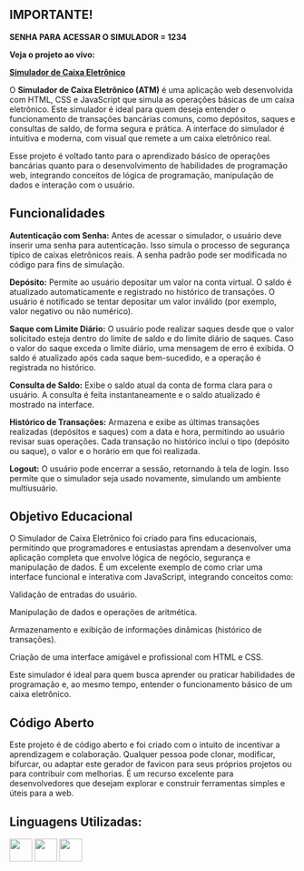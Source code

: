 ## IMPORTANTE! ##
**SENHA PARA ACESSAR O SIMULADOR = 1234**


**Veja o projeto ao vivo:**

**[Simulador de Caixa Eletrônico](gghgg)**

O **Simulador de Caixa Eletrônico (ATM)** é uma aplicação web desenvolvida com HTML, CSS e JavaScript que simula as operações básicas de um caixa eletrônico. Este simulador é ideal para quem deseja entender o funcionamento de transações bancárias comuns, como depósitos, saques e consultas de saldo, de forma segura e prática. A interface do simulador é intuitiva e moderna, com visual que remete a um caixa eletrônico real.

Esse projeto é voltado tanto para o aprendizado básico de operações bancárias quanto para o desenvolvimento de habilidades de programação web, integrando conceitos de lógica de programação, manipulação de dados e interação com o usuário.

## Funcionalidades ##

**Autenticação com Senha:** Antes de acessar o simulador, o usuário deve inserir uma senha para autenticação. Isso simula o processo de segurança típico de caixas eletrônicos reais.
A senha padrão pode ser modificada no código para fins de simulação.

**Depósito:** Permite ao usuário depositar um valor na conta virtual. O saldo é atualizado automaticamente e registrado no histórico de transações.
O usuário é notificado se tentar depositar um valor inválido (por exemplo, valor negativo ou não numérico).

**Saque com Limite Diário:** O usuário pode realizar saques desde que o valor solicitado esteja dentro do limite de saldo e do limite diário de saques.
Caso o valor do saque exceda o limite diário, uma mensagem de erro é exibida.
O saldo é atualizado após cada saque bem-sucedido, e a operação é registrada no histórico.

**Consulta de Saldo:** Exibe o saldo atual da conta de forma clara para o usuário.
A consulta é feita instantaneamente e o saldo atualizado é mostrado na interface.

**Histórico de Transações:** Armazena e exibe as últimas transações realizadas (depósitos e saques) com a data e hora, permitindo ao usuário revisar suas operações.
Cada transação no histórico inclui o tipo (depósito ou saque), o valor e o horário em que foi realizada.

**Logout:** O usuário pode encerrar a sessão, retornando à tela de login. Isso permite que o simulador seja usado novamente, simulando um ambiente multiusuário.

## Objetivo Educacional ##

O Simulador de Caixa Eletrônico foi criado para fins educacionais, permitindo que programadores e entusiastas aprendam a desenvolver uma aplicação completa que envolve lógica de negócio, segurança e manipulação de dados. É um excelente exemplo de como criar uma interface funcional e interativa com JavaScript, integrando conceitos como:

Validação de entradas do usuário.

Manipulação de dados e operações de aritmética.

Armazenamento e exibição de informações dinâmicas (histórico de transações).

Criação de uma interface amigável e profissional com HTML e CSS.

Este simulador é ideal para quem busca aprender ou praticar habilidades de programação e, ao mesmo tempo, entender o funcionamento básico de um caixa eletrônico.

## Código Aberto ##

Este projeto é de código aberto e foi criado com o intuito de incentivar a aprendizagem e colaboração. Qualquer pessoa pode clonar, modificar, bifurcar, ou adaptar este gerador de favicon para seus próprios projetos ou para contribuir com melhorias. É um recurso excelente para desenvolvedores que desejam explorar e construir ferramentas simples e úteis para a web.

## Linguagens Utilizadas:

 <a href="https://programartudo.blogspot.com/2024/11/html-tudo-o-que-precisa-para-comecar.html" target="_blank"><img loading="lazy" src="https://cdn.jsdelivr.net/gh/devicons/devicon/icons/html5/html5-original.svg" width="40" height="40"/></a> <a href="https://programartudo.blogspot.com/2024/11/css-como-dar-estilo-ao-teu-website.html" target="_blank"><img loading="lazy" src="https://cdn.jsdelivr.net/gh/devicons/devicon/icons/css3/css3-original.svg" width="40" height="40"/></a> <a href="https://programartudo.blogspot.com/2024/11/javascript-linguagem-dinamica-da-web.html" target="_blank"><img loading="lazy" src="https://cdn.jsdelivr.net/gh/devicons/devicon/icons/javascript/javascript-original.svg" width="40" height="40"/></a>
